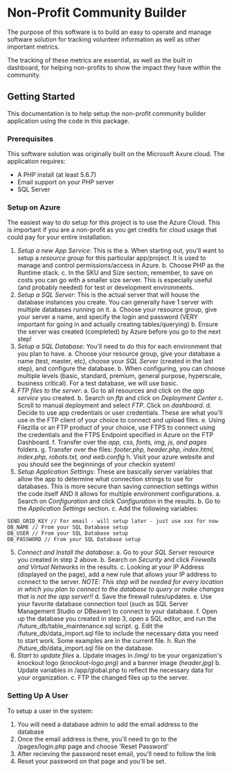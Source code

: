 # Non-Profit Community Builder

The purpose of this software is to build an easy to operate and manage software solution for tracking volunteer information as well as other important metrics.

The tracking of these metrics are essential, as well as the built in dashboard, for helping non-profits to show the impact they have within the community.

## Getting Started

This documentation is to help setup the non-profit community builder application using the code in this package.

### Prerequisites

This software solution was originally built on the Microsoft Axure cloud. The application requires:
* A PHP install (at least 5.6.7)
* Email support on your PHP server
* SQL Server

### Setup on Azure
The easiest way to do setup for this project is to use the Azure Cloud. This is important if you are a non-profit as you get credits for cloud usage that could pay for your entire installation.
1. *Setup a new _App Service_*: This is the 
  a. When starting out, you'll want to setup a _resource group_ for this particular app/project. It is used to manage and control permissions/access in Azure.
  b. Choose PHP as the Runtime stack.
  c. In the SKU and Size section, remember, to save on costs you can go with a smaller size server. This is especially useful (and probably needed) for test or development environments.
2. *Setup a _SQL Server_*: This is the actual server that will house the database instances you create. You can generally have 1 server with multiple databases running on it.
  a. Choose your resource group, give your server a name, and specify the login and password (VERY important for going in and actually creating tables/querying)
  b. Ensure the server was created (completed) by Azure before you go to the next step!
3. *Setup a _SQL Database_*: You'll need to do this for each environment that you plan to have.
  a. Choose your resource group, give your database a name (test, master, etc), choose your *_SQL Server_* (created in the last step), and configure the database.
  b. When configuring, you can choose multiple levels (basic, standard, premium, general purpose, hyperscale, business critical). For a test database, we will use basic.
4. *_FTP_ files to the server*:
  a. Go to all resources and click on the _app service_ you created.
  b. Search on *ftp* and click on _Deployment Center_
  c. Scroll to manual deployment and select _FTP_. Click on _dashboard_.
  d. Decide to use app credentials or user credentials. These are what you'll use in the FTP client of your choice to connect and upload files.
  e. Using Filezilla or an FTP product of your choice, use FTPS to connect using the credentials and the FTPS Endpoint specified in Azure on the FTP Dashboard.
  f. Transfer over the *app, css, fonts, img, js, and pages* folders.
  g. Transfer over the files: *footer.php, header.php, index.html, index.php, robots.txt, and web.config*
  h. Visit your azure website and you should see the beginnings of your checkin system!
4. *Setup _Application Settings_*: These are basically server variables that allow the app to determine what connection strings to use for databases. This is more secure than saving connection settings within the code itself AND it allows for multiple environment configurations.
  a. Search on *Configuration* and click _Configuration_ in the results.
  b. Go to the _Application Settings_ section.
  c. Add the following variables:
```
SEND_GRID_KEY // For email - will setup later - just use xxx for now
DB_NAME // From your SQL Database setup
DB_USER // From your SQL Database setup
DB_PASSWORD // From your SQL Database setup
```
5. *_Connect_ and _Install_ the database*:
  a. Go to your *SQL Server* resource you created in step 2 above.
  b. Search on *Security* and click _Firewalls and Virtual Networks_ in the results.
  c. Looking at your IP Address (displayed on the page), add a new rule that allows your IP address to connect to the server. *NOTE: This step will be needed for every location in which you plan to connect to the database to query or make changes that is not the app server!!*
  d. Save the firewall rules/updates. 
  e. Use your favorite database connection tool (such as SQL Server Management Studio or DBeaver) to connect to your database.
  f. Open up the database you created in step 3, open a SQL editor, and run the /future_db/table_maintenance.sql script.
  g. Edit the /future_db/data_import.sql file to include the necessary data you need to start work. Some examples are in the current file.
  h. Run the /future_db/data_import.sql file on the database.
6. *Start to update files*
  a. Update images in /img/ to be your organization's knockout logo (_knockout-logo.png_) and a banner image (_header.jpg_)
  b. Update variables in /app/global.php to reflect the necessary data for your organization.
  c. FTP the changed files up to the server.

### Setting Up A User
To setup a user in the system:
1. You will need a database admin to add the email address to the database
2. Once the email address is there, you'll need to go to the /pages/login.php page and choose 'Reset Password'
3. After recieving the password reset email, you'll need to follow the link
4. Reset your password on that page and you'll be set.